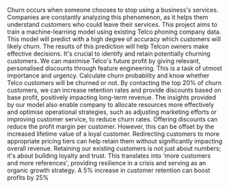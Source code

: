 Churn occurs when someone chooses to stop using a business's services. Companies are constantly analyzing this phenomenon, as it helps them understand customers who could leave their services.
This project aims to train a machine-learning model using existing Telco phoning company data. This model will predict with a high degree of accuracy which customers will likely churn. 
The results of this prediction will help Telcon owners make effective decisions.
It's crucial to identify and retain potentially churning customers. We can maximise Telco's future profit by giving relevant, personalised discounts through feature engineering. This is a task of utmost importance and urgency.
Calculate churn probability and know whether Telco customers will be churned or not.
By contacting the top 20% of churn customers, we can increase retention rates and provide discounts based on base profit, positively impacting long-term revenue.
The insights provided by our model also enable company to allocate resources more effectively and optimise operational strategies, such as adjusting marketing efforts or improving customer service, to reduce churn rates. 
Offering discounts can reduce the profit margin per customer. However, this can be offset by the increased lifetime value of a loyal customer. 
Redirecting customers to more appropriate pricing tiers can help retain them without significantly impacting overall revenue. 
Retaining our existing customers is not just about numbers; it's about building loyalty and trust. 
This translates into 'more customers and more references', providing resilience in a crisis and serving as an organic growth strategy.
A 5% increase in customer retention can boost profits by 25%

